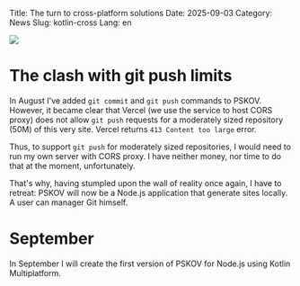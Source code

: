 Title: The turn to cross-platform solutions
Date: 2025-09-03
Category: News
Slug: kotlin-cross
Lang: en

![][splash]

# The clash with git push limits

In August I've added `git commit` and `git push` commands to PSKOV.
However, it became clear that Vercel (we use the service to host CORS
proxy) does not allow `git push` requests for a moderately sized
repository (50M) of this very site. Vercel returns `413 Content
too large` error.

Thus, to support `git push` for moderately sized repositories, I would
need to run my own server with CORS proxy. I have neither money, nor
time to do that at the moment, unfortunately.

That's why, having stumpled upon the wall of reality once again, I have to
retreat: PSKOV will now be a Node.js application that generate sites
locally. A user can manager Git himself.

# September

In September I will create the first version of PSKOV for Node.js
using Kotlin Multiplatform.

[splash]: ../../images/2025-09_push-error.jpg
